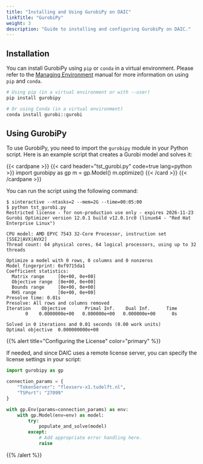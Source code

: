 ```yaml
---
title: "Installing and Using GurobiPy on DAIC"
linkTitle: "GurobiPy"
weight: 3
description: "Guide to installing and configuring GurobiPy on DAIC."
---
```



## Installation

You can install GurobiPy using `pip` or `conda` in a virtual environment. Please refer to the [Managing Environment](docs/manual/software/installing-software/#managing-environments) manual for more information on using `pip` and `conda`.

```bash
# Using pip (in a virtual environment or with --user)
pip install gurobipy

# Or using Conda (in a virtual environment)
conda install gurobi::gurobi 
```

## Using GurobiPy

To use GurobiPy, you need to import the `gurobipy` module in your Python script. Here is an example script that creates a Gurobi model and solves it:

{{< cardpane >}}
{{< card header="tst_gurobi.py" code=true lang=python >}}
import gurobipy as gp
m = gp.Model()
m.optimize()
{{< /card >}}
{{< /cardpane >}}

You can run the script using the following command:


```shell-session
$ sinteractive --ntasks=2 --mem=2G --time=00:05:00
$ python tst_gurobi.py 
Restricted license - for non-production use only - expires 2026-11-23
Gurobi Optimizer version 12.0.1 build v12.0.1rc0 (linux64 - "Red Hat Enterprise Linux")

CPU model: AMD EPYC 7543 32-Core Processor, instruction set [SSE2|AVX|AVX2]
Thread count: 64 physical cores, 64 logical processors, using up to 32 threads

Optimize a model with 0 rows, 0 columns and 0 nonzeros
Model fingerprint: 0xf9715da1
Coefficient statistics:
  Matrix range     [0e+00, 0e+00]
  Objective range  [0e+00, 0e+00]
  Bounds range     [0e+00, 0e+00]
  RHS range        [0e+00, 0e+00]
Presolve time: 0.01s
Presolve: All rows and columns removed
Iteration    Objective       Primal Inf.    Dual Inf.      Time
       0    0.0000000e+00   0.000000e+00   0.000000e+00      0s

Solved in 0 iterations and 0.01 seconds (0.00 work units)
Optimal objective  0.000000000e+00
```



{{% alert title="Configuring the License" color="primary" %}}

If needed, and since DAIC uses a remote license server, you can specify the license settings in your script:

```python
import gurobipy as gp

connection_params = {
    "TokenServer": "flexserv-x1.tudelft.nl",
    "TSPort": "27099"
}

with gp.Env(params=connection_params) as env:
    with gp.Model(env=env) as model:
        try:
            populate_and_solve(model)
        except:
            # Add appropriate error handling here.
            raise

```            
{{% /alert %}}